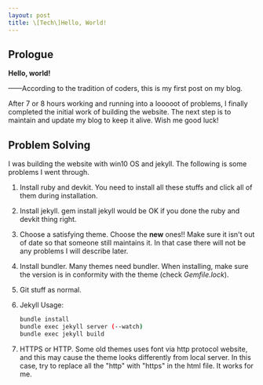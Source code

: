 ```yaml
---
layout: post
title: \[Tech\]Hello, World!
---
```


## Prologue

**Hello, world!**       

——According to the tradition of coders, this is my first post on my blog. 

After 7 or 8 hours working and running into a looooot of problems, I finally completed the initial work of building the website. The next step is to maintain and update my blog to keep it alive. Wish me good luck!  

## Problem Solving

I was building the website with win10 OS and jekyll. The following is some problems I went through.

1. Install ruby and devkit. You need to install all these stuffs and click all of them during installation.

2. Install jekyll. gem install jekyll would be OK if you done the ruby and devkit thing right.

3. Choose a satisfying theme. Choose the **new** ones!! Make sure it isn't out of date so that someone still maintains it. In that case there will not be any problems I will describe later. 

4. Install bundler. Many themes need bundler. When installing, make sure the version is in conformity with the theme (check *Gemfile.lock*).

5. Git stuff as normal.

6. Jekyll Usage: 

   ```bash
   bundle install
   bundle exec jekyll server (--watch)
   bundle exec jekyll build
   ```

7. HTTPS or HTTP. Some old themes uses font via http protocol website, and this may cause the theme looks differently from local server. In this case, try to replace all the "http" with "https" in the html file. It works for me.



